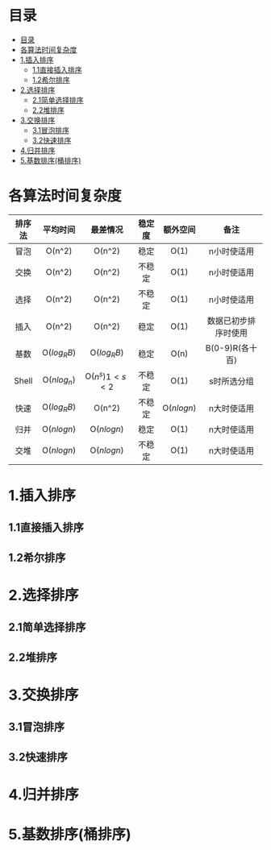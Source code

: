 # 目录
- [目录](#目录)
- [各算法时间复杂度](#各算法时间复杂度)
- [1.插入排序](#1插入排序)
  - [1.1直接插入排序](#11直接插入排序)
  - [1.2希尔排序](#12希尔排序)
- [2.选择排序](#2选择排序)
  - [2.1简单选择排序](#21简单选择排序)
  - [2.2堆排序](#22堆排序)
- [3.交换排序](#3交换排序)
  - [3.1冒泡排序](#31冒泡排序)
  - [3.2快速排序](#32快速排序)
- [4.归并排序](#4归并排序)
- [5.基数排序(桶排序)](#5基数排序桶排序)
# 各算法时间复杂度
|排序法     |平均时间   |最差情况   |稳定度     |额外空间    |备注      |
|:---------:|:---------:|:---------:|:---------:|:---------:|:---------:|
|    冒泡   |   O(n^2)    |   O(n^2)    |   稳定   |   O(1)  |n小时使适用| 
|    交换   |   O(n^2)    |   O(n^2)    |  不稳定  |   O(1)  |n小时使适用| 
|    选择   |   O(n^2)    |   O(n^2)    |  不稳定  |   O(1)  |n小时使适用|  
|    插入   |   O(n^2)    |   O(n^2)    |   稳定   |   O(1)  |数据已初步排序时使用  | 
|    基数   |O($log_{R}B$)|O($log_{R}B$)|  稳定    |  O(n)   |B(0-9)R(各十百)   | 
|   Shell   |O($nlog_{n}$)| O($n^{s})1<s<2$|  不稳定  |   O(1)   |  s时所选分组     | 
|    快速   |O($log_{R}B$)|     O(n^2)    |  不稳定   |O($nlogn$)|n大时使适用| 
|    归并   |O($nlogn$)|O($nlogn$)|   稳定    |   O(1)    |n大时使适用| 
|    交堆   |O($nlogn$)|O($nlogn$)|  不稳定   |   O(1)    |n大时使适用| 
# 1.插入排序
## 1.1直接插入排序
## 1.2希尔排序
# 2.选择排序
## 2.1简单选择排序
## 2.2堆排序
# 3.交换排序
## 3.1冒泡排序
## 3.2快速排序
# 4.归并排序
# 5.基数排序(桶排序)